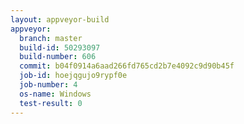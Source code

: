 ```yaml
---
layout: appveyor-build
appveyor:
  branch: master
  build-id: 50293097
  build-number: 606
  commit: b04f0914a6aad266fd765cd2b7e4092c9d90b45f
  job-id: hoejqgujo9rypf0e
  job-number: 4
  os-name: Windows
  test-result: 0
---
```

